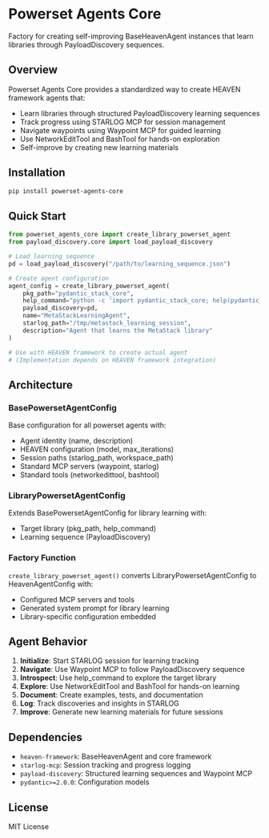 # Powerset Agents Core

Factory for creating self-improving BaseHeavenAgent instances that learn libraries through PayloadDiscovery sequences.

## Overview

Powerset Agents Core provides a standardized way to create HEAVEN framework agents that:
- Learn libraries through structured PayloadDiscovery learning sequences
- Track progress using STARLOG MCP for session management
- Navigate waypoints using Waypoint MCP for guided learning
- Use NetworkEditTool and BashTool for hands-on exploration
- Self-improve by creating new learning materials

## Installation

```bash
pip install powerset-agents-core
```

## Quick Start

```python
from powerset_agents_core import create_library_powerset_agent
from payload_discovery.core import load_payload_discovery

# Load learning sequence
pd = load_payload_discovery("/path/to/learning_sequence.json")

# Create agent configuration
agent_config = create_library_powerset_agent(
    pkg_path="pydantic_stack_core",
    help_command="python -c 'import pydantic_stack_core; help(pydantic_stack_core)'",
    payload_discovery=pd,
    name="MetaStackLearningAgent",
    starlog_path="/tmp/metastack_learning_session",
    description="Agent that learns the MetaStack library"
)

# Use with HEAVEN framework to create actual agent
# (Implementation depends on HEAVEN framework integration)
```

## Architecture

### BasePowersetAgentConfig
Base configuration for all powerset agents with:
- Agent identity (name, description) 
- HEAVEN configuration (model, max_iterations)
- Session paths (starlog_path, workspace_path)
- Standard MCP servers (waypoint, starlog)
- Standard tools (networkedittool, bashtool)

### LibraryPowersetAgentConfig  
Extends BasePowersetAgentConfig for library learning with:
- Target library (pkg_path, help_command)
- Learning sequence (PayloadDiscovery)

### Factory Function
`create_library_powerset_agent()` converts LibraryPowersetAgentConfig to HeavenAgentConfig with:
- Configured MCP servers and tools
- Generated system prompt for library learning
- Library-specific configuration embedded

## Agent Behavior

1. **Initialize**: Start STARLOG session for learning tracking
2. **Navigate**: Use Waypoint MCP to follow PayloadDiscovery sequence  
3. **Introspect**: Use help_command to explore the target library
4. **Explore**: Use NetworkEditTool and BashTool for hands-on learning
5. **Document**: Create examples, tests, and documentation
6. **Log**: Track discoveries and insights in STARLOG
7. **Improve**: Generate new learning materials for future sessions

## Dependencies

- `heaven-framework`: BaseHeavenAgent and core framework
- `starlog-mcp`: Session tracking and progress logging
- `payload-discovery`: Structured learning sequences and Waypoint MCP
- `pydantic>=2.0.0`: Configuration models

## License

MIT License